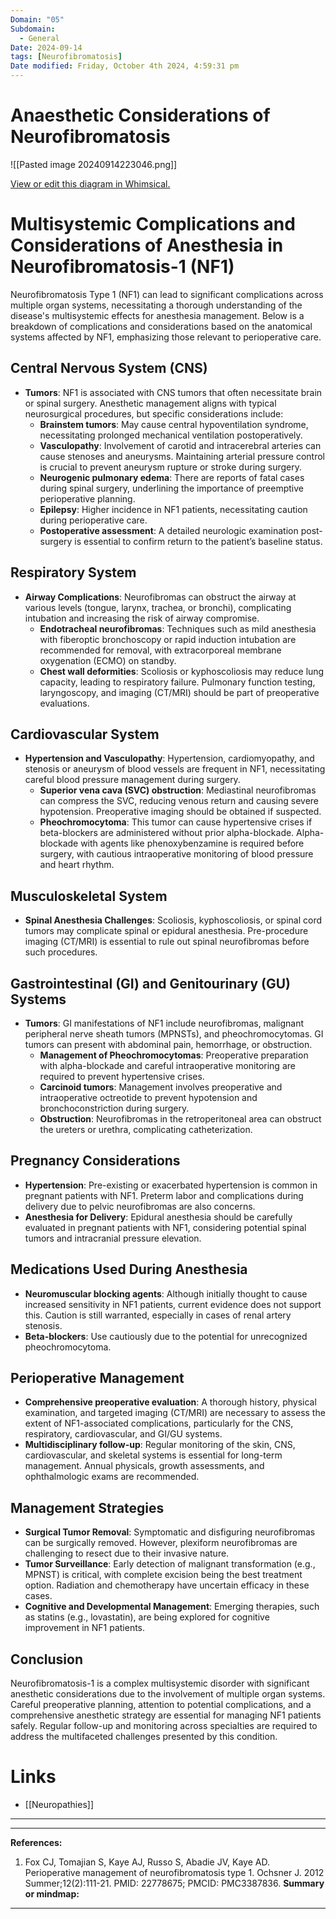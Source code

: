 ```yaml
---
Domain: "05"
Subdomain:
  - General
Date: 2024-09-14
tags: [Neurofibromatosis]
Date modified: Friday, October 4th 2024, 4:59:31 pm
---
```


# Anaesthetic Considerations of Neurofibromatosis

![[Pasted image 20240914223046.png]]

[View or edit this diagram in Whimsical.](https://whimsical.com/neurofibromatosis-systemic-involvement-8EUySR6mato2kQrPxSVEu8?ref=chatgpt)

# Multisystemic Complications and Considerations of Anesthesia in Neurofibromatosis-1 (NF1)

Neurofibromatosis Type 1 (NF1) can lead to significant complications across multiple organ systems, necessitating a thorough understanding of the disease's multisystemic effects for anesthesia management. Below is a breakdown of complications and considerations based on the anatomical systems affected by NF1, emphasizing those relevant to perioperative care.

## Central Nervous System (CNS)
- **Tumors**: NF1 is associated with CNS tumors that often necessitate brain or spinal surgery. Anesthetic management aligns with typical neurosurgical procedures, but specific considerations include:
  - **Brainstem tumors**: May cause central hypoventilation syndrome, necessitating prolonged mechanical ventilation postoperatively.
  - **Vasculopathy**: Involvement of carotid and intracerebral arteries can cause stenoses and aneurysms. Maintaining arterial pressure control is crucial to prevent aneurysm rupture or stroke during surgery.
  - **Neurogenic pulmonary edema**: There are reports of fatal cases during spinal surgery, underlining the importance of preemptive perioperative planning.
  - **Epilepsy**: Higher incidence in NF1 patients, necessitating caution during perioperative care.
  - **Postoperative assessment**: A detailed neurologic examination post-surgery is essential to confirm return to the patient’s baseline status.

## Respiratory System
- **Airway Complications**: Neurofibromas can obstruct the airway at various levels (tongue, larynx, trachea, or bronchi), complicating intubation and increasing the risk of airway compromise.
  - **Endotracheal neurofibromas**: Techniques such as mild anesthesia with fiberoptic bronchoscopy or rapid induction intubation are recommended for removal, with extracorporeal membrane oxygenation (ECMO) on standby.
  - **Chest wall deformities**: Scoliosis or kyphoscoliosis may reduce lung capacity, leading to respiratory failure. Pulmonary function testing, laryngoscopy, and imaging (CT/MRI) should be part of preoperative evaluations.

## Cardiovascular System
- **Hypertension and Vasculopathy**: Hypertension, cardiomyopathy, and stenosis or aneurysm of blood vessels are frequent in NF1, necessitating careful blood pressure management during surgery.
  - **Superior vena cava (SVC) obstruction**: Mediastinal neurofibromas can compress the SVC, reducing venous return and causing severe hypotension. Preoperative imaging should be obtained if suspected.
  - **Pheochromocytoma**: This tumor can cause hypertensive crises if beta-blockers are administered without prior alpha-blockade. Alpha-blockade with agents like phenoxybenzamine is required before surgery, with cautious intraoperative monitoring of blood pressure and heart rhythm.

## Musculoskeletal System
- **Spinal Anesthesia Challenges**: Scoliosis, kyphoscoliosis, or spinal cord tumors may complicate spinal or epidural anesthesia. Pre-procedure imaging (CT/MRI) is essential to rule out spinal neurofibromas before such procedures.
  
## Gastrointestinal (GI) and Genitourinary (GU) Systems
- **Tumors**: GI manifestations of NF1 include neurofibromas, malignant peripheral nerve sheath tumors (MPNSTs), and pheochromocytomas. GI tumors can present with abdominal pain, hemorrhage, or obstruction.
  - **Management of Pheochromocytomas**: Preoperative preparation with alpha-blockade and careful intraoperative monitoring are required to prevent hypertensive crises.
  - **Carcinoid tumors**: Management involves preoperative and intraoperative octreotide to prevent hypotension and bronchoconstriction during surgery.
  - **Obstruction**: Neurofibromas in the retroperitoneal area can obstruct the ureters or urethra, complicating catheterization.

## Pregnancy Considerations
- **Hypertension**: Pre-existing or exacerbated hypertension is common in pregnant patients with NF1. Preterm labor and complications during delivery due to pelvic neurofibromas are also concerns.
- **Anesthesia for Delivery**: Epidural anesthesia should be carefully evaluated in pregnant patients with NF1, considering potential spinal tumors and intracranial pressure elevation.

## Medications Used During Anesthesia
- **Neuromuscular blocking agents**: Although initially thought to cause increased sensitivity in NF1 patients, current evidence does not support this. Caution is still warranted, especially in cases of renal artery stenosis.
- **Beta-blockers**: Use cautiously due to the potential for unrecognized pheochromocytoma.

## Perioperative Management
- **Comprehensive preoperative evaluation**: A thorough history, physical examination, and targeted imaging (CT/MRI) are necessary to assess the extent of NF1-associated complications, particularly for the CNS, respiratory, cardiovascular, and GI/GU systems.
- **Multidisciplinary follow-up**: Regular monitoring of the skin, CNS, cardiovascular, and skeletal systems is essential for long-term management. Annual physicals, growth assessments, and ophthalmologic exams are recommended.

## Management Strategies
- **Surgical Tumor Removal**: Symptomatic and disfiguring neurofibromas can be surgically removed. However, plexiform neurofibromas are challenging to resect due to their invasive nature.
- **Tumor Surveillance**: Early detection of malignant transformation (e.g., MPNST) is critical, with complete excision being the best treatment option. Radiation and chemotherapy have uncertain efficacy in these cases.
- **Cognitive and Developmental Management**: Emerging therapies, such as statins (e.g., lovastatin), are being explored for cognitive improvement in NF1 patients.

## Conclusion

Neurofibromatosis-1 is a complex multisystemic disorder with significant anesthetic considerations due to the involvement of multiple organ systems. Careful preoperative planning, attention to potential complications, and a comprehensive anesthetic strategy are essential for managing NF1 patients safely. Regular follow-up and monitoring across specialties are required to address the multifaceted challenges presented by this condition.

# Links
- [[Neuropathies]]

---

---
**References:**

1. Fox CJ, Tomajian S, Kaye AJ, Russo S, Abadie JV, Kaye AD. Perioperative management of neurofibromatosis type 1. Ochsner J. 2012 Summer;12(2):111-21. PMID: 22778675; PMCID: PMC3387836.
**Summary or mindmap:**

------------------------------------------------------------------------------------------------------------------------------------------------------------------------------------------------------------------------------
